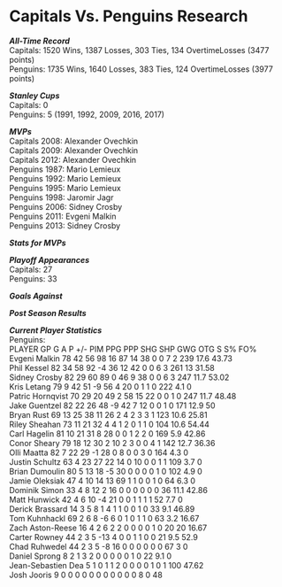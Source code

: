# Capitals Vs. Penguins Research

***All-Time Record***<br />
Capitals: 1520 Wins, 1387 Losses, 303 Ties, 134 OvertimeLosses (3477 points)<br />
Penguins: 1735 Wins, 1640 Losses, 383 Ties, 124 OvertimeLosses (3977 points)<br />

***Stanley Cups***<br />
Capitals: 0<br />
Penguins: 5 (1991, 1992, 2009, 2016, 2017)<br />

***MVPs***<br />
Capitals 2008: Alexander Ovechkin<br />
Capitals 2009: Alexander Ovechkin<br />
Capitals 2012: Alexander Ovechkin<br />
Penguins 1987: Mario Lemieux <br />
Penguins 1992: Mario Lemieux<br />
Penguins 1995: Mario Lemieux<br />
Penguins 1998: Jaromir Jagr<br />
Penguins 2006: Sidney Crosby<br />
Penguins 2011: Evgeni Malkin<br />
Penguins 2013: Sidney Crosby<br />

***Stats for MVPs***<br />


***Playoff Appearances***<br />
Capitals: 27<br />
Penguins: 33<br />

***Goals Against***<br />


***Post Season Results***<br />


***Current Player Statistics***<br />
         Penguins:     <br />
 PLAYER             GP G A P +/- PIM PPG PPP SHG SHP GWG OTG S S% FO%<br />
 Evgeni Malkin      78	42	56	98	16	87	14	38	0	0	7	2	239	17.6	43.73<br />
 Phil Kessel	      82	34	58	92	-4	36	12	42	0	0	6	3	261	13	31.58<br />
 Sidney Crosby	    82	29	60	89	0	46	9	38	0	0	6	3	247	11.7	53.02<br />
 Kris Letang	      79	9	42	51	-9	56	4	20	0	1	1	0	222	4.1	0<br />
 Patric Hornqvist	  70	29	20	49	2	58	15	22	0	0	1	0	247	11.7	48.48<br />
 Jake Guentzel    	82	22	26	48	-9	42	7	12	0	0	1	0	171	12.9	50<br />
 Bryan Rust	        69	13	25	38	11	26	2	4	2	3	3	1	123	10.6	25.81<br />
 Riley Sheahan	    73	11	21	32	4	4	1	2	0	1	1	0	104	10.6	54.44<br />
 Carl Hagelin	      81	10	21	31	8	28	0	0	1	2	2	0	169	5.9	42.86<br />
 Conor Sheary	      79	18	12	30	2	10	2	3	0	0	4	1	142	12.7	36.36<br />
 Olli Maatta	      82	7	22	29	-1	28	0	8	0	0	3	0	164	4.3	0<br />
 Justin Schultz	    63	4	23	27	22	14	0	10	0	0	1	1	109	3.7	0<br />
 Brian Dumoulin	    80	5	13	18	-5	30	0	0	0	0	1	0	102	4.9	0<br />
 Jamie Oleksiak	    47	4	10	14	13	69	1	1	0	0	1	0	64	6.3	0<br />
 Dominik Simon	    33	4	8	12	2	16	0	0	0	0	0	0	36	11.1	42.86<br />
 Matt Hunwick	      42	4	6	10	-4	21	0	0	1	1	1	1	52	7.7	0<br />
 Derick Brassard	  14	3	5	8	1	4	1	1	0	0	1	0	33	9.1	46.89<br />
 Tom Kuhnhackl	    69	2	6	8	-6	6	0	1	0	1	1	0	63	3.2	16.67<br />
 Zach Aston-Reese	  16	4	2	6	2	2	0	0	0	0	1	0	20	20	16.67<br />
 Carter Rowney	    44	2	3	5	-13	4	0	0	1	1	0	0	21	9.5	52.9<br />
 Chad Ruhwedel 44	2	3	5	-8	16	0	0	0	0	0	0	67	3	0<br />
 Daniel Sprong	8	2	1	3	2	0	0	0	0	0	1	0	22	9.1	0<br />
 Jean-Sebastien Dea	5	1	0	1	1	2	0	0	0	0	1	0	1	100	47.62<br />
 Josh Jooris	9	0	0	0	0	0	0	0	0	0	0	0	8	0	48<br />
